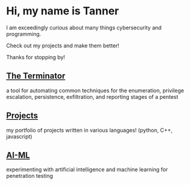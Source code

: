 # Hi, my name is Tanner

I am exceedingly curious about many things cybersecurity and programming.

Check out my projects and make them better!

Thanks for stopping by!

## [The Terminator](https://github.com/suffs811/the-terminator)
a tool for automating common techniques for the enumeration, privilege escalation, persistence, exfiltration, and reporting stages of a pentest

## [Projects](https://github.com/suffs811/projects)
my portfolio of projects written in various languages! (python, C++, javascript)

## [AI-ML](https://github.com/suffs811/AI-ML)
experimenting with artificial intelligence and machine learning for penetration testing
